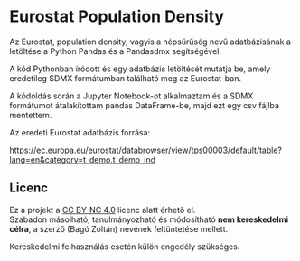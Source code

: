 # Eurostat Population Density

Az Eurostat, population density, vagyis a népsűrűség nevű adatbázisának a letöltése a Python Pandas és a Pandasdmx segítségével.

A kód Pythonban íródott és egy adatbázis letöltését mutatja be, amely eredetileg SDMX formátumban található meg az Eurostat-ban.

A kódoldás során a Jupyter Notebook-ot alkalmaztam és a SDMX formátumot átalakítottam pandas DataFrame-be, majd ezt egy csv fájlba mentettem.

Az eredeti Eurostat adatbázis forrása: 

https://ec.europa.eu/eurostat/databrowser/view/tps00003/default/table?lang=en&category=t_demo.t_demo_ind

## Licenc

Ez a projekt a [CC BY-NC 4.0](https://creativecommons.org/licenses/by-nc/4.0/) licenc alatt érhető el.  
Szabadon másolható, tanulmányozható és módosítható **nem kereskedelmi célra**, a szerző (Bagó Zoltán) nevének feltüntetése mellett.

Kereskedelmi felhasználás esetén külön engedély szükséges.
